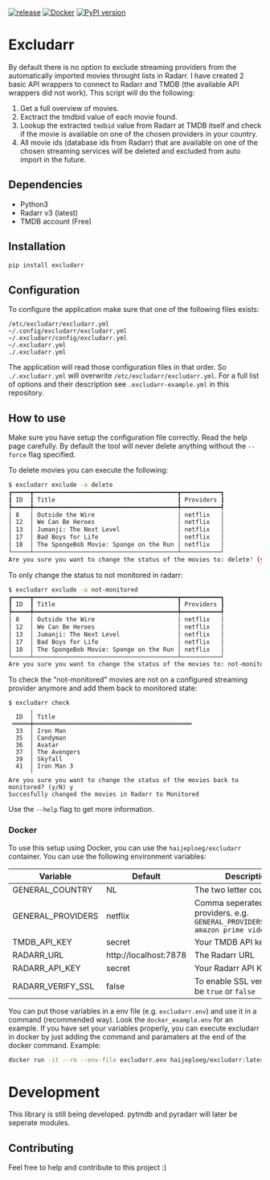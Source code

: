 [![release](https://github.com/haijeploeg/excludarr/actions/workflows/release.yml/badge.svg)](https://github.com/haijeploeg/excludarr/actions/workflows/release.yml)
[![Docker](https://github.com/haijeploeg/excludarr/actions/workflows/docker.yml/badge.svg)](https://github.com/haijeploeg/excludarr/actions/workflows/docker.yml)
[![PyPI version](https://badge.fury.io/py/excludarr.svg)](https://badge.fury.io/py/excludarr)
# Excludarr
By default there is no option to exclude streaming providers from the automatically imported movies throught lists in Radarr. I have created 2 basic API wrappers to connect to Radarr and TMDB (the available API wrappers did not work). This script will do the following:
1. Get a full overview of movies.
2. Exctract the tmdbid value of each movie found.
3. Lookup the extracted `tmdbid` value from Radarr at TMDB itself and check if the movie is available on one of the chosen providers in your country.
4. All movie ids (database ids from Radarr) that are available on one of the chosen streaming services will be deleted and excluded from auto import in the future.

## Dependencies
- Python3
- Radarr v3 (latest)
- TMDB account (Free)

## Installation
```bash
pip install excludarr
```

## Configuration
To configure the application make sure that one of the following files exists:

```
/etc/excludarr/excludarr.yml
~/.config/excludarr/excludarr.yml
~/.excludarr/config/excludarr.yml
~/.excludarr.yml
./.excludarr.yml
```

The application will read those configuration files in that order. So `./.excludarr.yml` will overwrite `/etc/excludarr/excludarr.yml`. For a full list of options and their description see `.excludarr-example.yml` in this repository.

## How to use
Make sure you have setup the configuration file correctly. Read the help page carefully. By default the tool will never delete anything without the `--force` flag specified.

To delete movies you can execute the following:
```bash
$ excludarr exclude -a delete
┏━━━━━┳━━━━━━━━━━━━━━━━━━━━━━━━━━━━━━━━━━━━━━━━┳━━━━━━━━━━━┓
┃ ID  ┃ Title                                  ┃ Providers ┃
┡━━━━━╇━━━━━━━━━━━━━━━━━━━━━━━━━━━━━━━━━━━━━━━━╇━━━━━━━━━━━┩
│ 8   │ Outside the Wire                       │ netflix   │
│ 12  │ We Can Be Heroes                       │ netflix   │
│ 13  │ Jumanji: The Next Level                │ netflix   │
│ 17  │ Bad Boys for Life                      │ netflix   │
│ 18  │ The SpongeBob Movie: Sponge on the Run │ netflix   │
└─────┴────────────────────────────────────────┴───────────┘
Are you sure you want to change the status of the movies to: delete? (y/N) y
```

To only change the status to not monitored in radarr:
```bash
$ excludarr exclude -a not-monitored
┏━━━━━┳━━━━━━━━━━━━━━━━━━━━━━━━━━━━━━━━━━━━━━━━┳━━━━━━━━━━━┓
┃ ID  ┃ Title                                  ┃ Providers ┃
┡━━━━━╇━━━━━━━━━━━━━━━━━━━━━━━━━━━━━━━━━━━━━━━━╇━━━━━━━━━━━┩
│ 8   │ Outside the Wire                       │ netflix   │
│ 12  │ We Can Be Heroes                       │ netflix   │
│ 13  │ Jumanji: The Next Level                │ netflix   │
│ 17  │ Bad Boys for Life                      │ netflix   │
│ 18  │ The SpongeBob Movie: Sponge on the Run │ netflix   │
└─────┴────────────────────────────────────────┴───────────┘
Are you sure you want to change the status of the movies to: not-monitored? (y/N) y
```

To check the "not-monitored" movies are not on a configured streaming provider anymore and add them back to monitored state:

```
$ excludarr check
      ╷
  ID  │ Title
 ═════╪════════════════════════════════════════════
  33  │ Iron Man
  35  │ Candyman
  36  │ Avatar
  37  │ The Avengers
  39  │ Skyfall
  41  │ Iron Man 3
      ╵
Are you sure you want to change the status of the movies back to monitored? (y/N) y
Succesfully changed the movies in Radarr to Monitored
```

Use the `--help` flag to get more information.

### Docker
To use this setup using Docker, you can use the `haijeploeg/excludarr` container. You can use the following environment variables:

Variable | Default | Description
--- | --- | ---
GENERAL_COUNTRY | NL | The two letter country code
GENERAL_PROVIDERS | netflix | Comma seperated list of providers. e.g. `GENERAL_PROVIDERS=netflix, amazon prime video`
TMDB_API_KEY | secret | Your TMDB API key
RADARR_URL | http://localhost:7878 | The Radarr URL
RADARR_API_KEY | secret | Your Radarr API Key
RADARR_VERIFY_SSL | false | To enable SSL verify, can be `true` or `false`

You can put those variables in a env file (e.g. `excludarr.env`) and use it in a command (recommended way). Look the `docker_example.env` for an example. If you have set your variables properly, you can execute excludarr in docker by just adding the command and paramaters at the end of the docker command. Example:

```bash
docker run -it --rm --env-file excludarr.env haijeploeg/excludarr:latest exclude -a delete
```

# Development
This library is still being developed. pytmdb and pyradarr will later be seperate modules.

## Contributing
Feel free to help and contribute to this project :)
